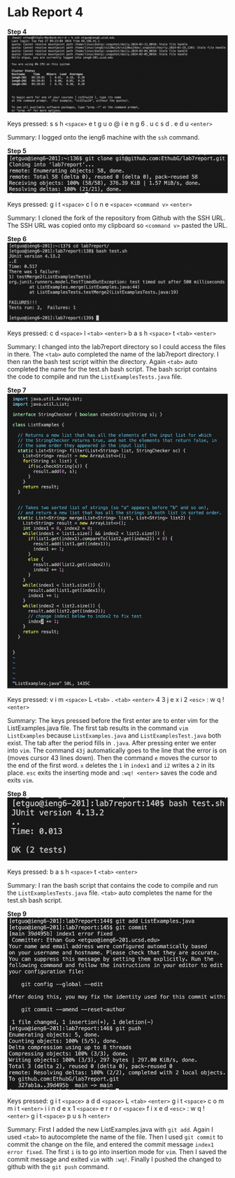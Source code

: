 # Lab Report 4

**Step 4**
![image one](Screen%20Shot%202024-02-27%20at%209.24.55%20AM.png)

Keys pressed: s s h `<space>` e t g u o @ i e n g 6 . u c s d . e d u `<enter>`

Summary: I logged onto the ieng6 machine with the `ssh` command. 

**Step 5**
![image two](Screen%20Shot%202024-02-27%20at%205.01.44%20PM.png)

Keys pressed: g i t `<space>` c l o n e `<space>` `<command v>` `<enter>`

Summary: I cloned the fork of the repository from Github with the SSH URL. The SSH URL was copied onto my clipboard so `<command v>` pasted the URL. 

**Step 6**
![image three](Screen%20Shot%202024-02-27%20at%205.07.12%20PM.png)

Keys pressed: c d `<space>` l `<tab>` `<enter>` b a s h `<space>` t `<tab>` `<enter>`

Summary: I changed into the lab7report directory so I could access the files in there. The `<tab>` auto completed the name of the lab7report directory. I then ran the bash test script within the directory. Again `<tab>` auto completed the name for the test.sh bash script. The bash script contains the code to compile and run the `ListExamplesTests.java` file.

**Step 7**
![image four](Screen%20Shot%202024-02-27%20at%205.16.22%20PM.png)

Keys pressed: v i m `<space>` L `<tab>` . `<tab>` `<enter>` 4 3 j e x i 2 `<esc>` : w q ! `<enter>`

Summary: The keys pressed before the first enter are to enter vim for the ListExamples.java file. The first tab results in the command `vim ListExamples` because `ListExamples.java` and `ListExamplesTest.java` both exist. The tab after the period fills in `.java`. After pressing enter we enter into `vim`. The command `43j` automatically goes to the line that the error is on (moves cursor 43 lines down). Then the command `e` moves the cursor to the end of the first word. `x` deletes the `1` in `index1` and `i2` writes a `2` in its place. `esc` exits the inserting mode and `:wq! <enter>` saves the code and exits `vim`. 

**Step 8**
![image five](Screen%20Shot%202024-02-27%20at%205.23.19%20PM.png)

Keys pressed: b a s h `<space>` t `<tab>` `<enter>`

Summary: I ran the bash script that contains the code to compile and run the `ListExamplesTests.java` file. `<tab>` auto completes the name for the test.sh bash script.

**Step 9**
![image six](Screen%20Shot%202024-02-27%20at%205.31.18%20PM.png)

Keys pressed: g i t `<space>` a d d `<space>` L `<tab>` `<enter>` g i t `<space>` c o m m i t `<enter>` i i n d e x 1 `<space>` e r r o r `<space>` f i x e d `<esc>` : w q ! `<enter>` g i t `<space>` p u s h `<enter>`

Summary: First I added the new ListExamples.java with `git add`. Again I used `<tab>` to autocomplete the name of the file. Then I used `git commit` to commit the change on the file, and entered the commit message `index1 error fixed`. The first `i` is to go into insertion mode for `vim`. Then I saved the commit message and exited `vim` with `:wq!`. Finally I pushed the changed to github with the `git push` command.
